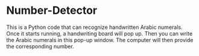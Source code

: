 # Number-Detector

This is a Python code that can recognize handwritten Arabic numerals. Once it starts running, a handwriting board will pop up. Then you can write the Arabic numerals in this pop-up window. The computer will then provide the corresponding number.

